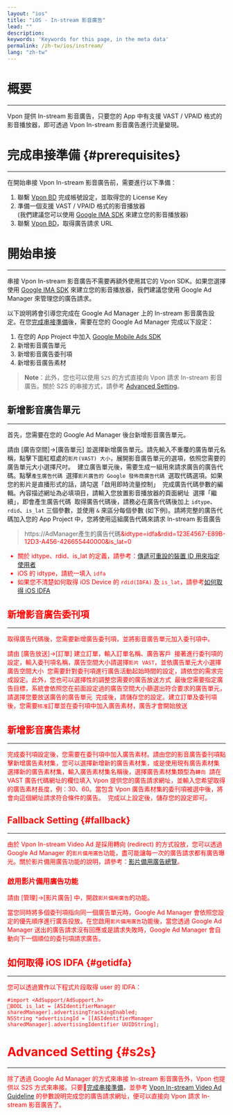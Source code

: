 ```yaml
---
layout: "ios"
title: "iOS - In-stream 影音廣告"
lead: ""
description:
keywords: 'Keywords for this page, in the meta data'
permalink: /zh-tw/ios/instream/
lang: "zh-tw"
---
```

# 概要
---
Vpon 提供 In-stream 影音廣告，只要您的 App 中有支援 VAST / VPAID 格式的影音播放器，即可透過 Vpon In-stream 影音廣告進行流量變現。

# 完成串接準備 {#prerequisites}
---
在開始串接 Vpon In-stream 影音廣告前，需要進行以下準備：

1. 聯繫 [Vpon BD] 完成帳號設定，並取得您的 License Key
2. 準備一個支援 VAST / VPAID 格式的影音播放器 <br>
   (我們建議您可以使用 [Google IMA SDK] 來建立您的影音播放器)
3. 聯繫 [Vpon BD]，取得廣告請求 URL

# 開始串接
---
串接 Vpon In-stream 影音廣告不需要再額外使用其它的 Vpon SDK。如果您選擇使用 [Google IMA SDK] 來建立您的影音播放器，我們建議您使用 Google Ad Manager 來管理您的廣告請求。

以下說明將會引導您完成在 Google Ad Manager 上的 In-stream 影音廣告設定。在您[完成串接準備]後，需要在您的 Google Ad Manager 完成以下設定：

1. 在您的 App Project 中加入 [Google Mobile Ads SDK]
2. 新增影音廣告單元
3. 新增影音廣告委刊項
4. 新增影音廣告素材

> **Note**：此外，您也可以使用 `S2S` 的方式直接向 Vpon 請求 In-stream 影音廣告。關於 S2S 的串接方式，請參考 [Advanced Setting]。

## 新增影音廣告單元
---
首先，您需要在您的 Google Ad Manager 後台新增影音廣告單元。

請由 [廣告空間]→[廣告單元] 並選擇新增廣告單元。請先輸入不重覆的廣告單元名稱，點擊下圖紅框處的`影片(VAST) 大小`，展開影音廣告單元的選項，依照您需要的廣告單元大小選擇尺吋。
<img src="{{site.imgurl}}/instream_01.png" alt="" class="width-600"/>
建立廣告單元後，需要生成一組用來請求廣告的廣告代碼。點擊`產生廣告代碼`
<img src="{{site.imgurl}}/instream_02.png" alt="" class="width-600"/>
選擇`影片廣告的 Google 發佈商廣告代碼`
<img src="{{site.imgurl}}/instream_03.png" alt="" class="width-600"/>
選取代碼選項。如果您的影片是直播形式的話，請勾選「啟用即時流量控制」
<img src="{{site.imgurl}}/instream_04.png" alt="" class="width-600"/>
完成廣告代碼參數的編輯。內容描述網址為必填項目，請輸入您放置影音播放器的頁面網址
<img src="{{site.imgurl}}/instream_05.png" alt="" class="width-600"/>
選擇「繼續」，即會產生廣告代碼
<img src="{{site.imgurl}}/instream_06.png" alt="" class="width-600"/>
取得廣告代碼後，請務必在廣告代碼後加上 `idtype`、`rdid`、`is_lat` 三個參數，並使用 `&` 來區分每個參數 (如下例)。請將完整的廣告代碼加入您的 App Project 中，您將使用這組廣告代碼來請求 In-stream 影音廣告

> https://AdManager產生的廣告代碼<font color="red">&idtype=idfa&rdid=123E4567-E89B-12D3-A456-426655440000&is_lat=0

* 關於 idtype、rdid、is_lat 的定義，請參考：[傳遞可重設的裝置 ID 用來指定使用者]
* iOS 的 idtype，請統一填入 `idfa`
* 如果您不清楚如何取得 iOS Device 的 `rdid(IDFA)` 及 `is_lat`，請參考[如何取得 iOS IDFA]

## 新增影音廣告委刊項
---
取得廣告代碼後，您需要新增廣告委刊項，並將影音廣告單元加入委刊項中。

請由 [廣告放送]→[訂單] 建立訂單，輸入訂單名稱、廣告客戶
<img src="{{site.imgurl}}/instream_07.png" alt="" class="width-600"/>
接著進行委刊項的設定，輸入委刊項名稱，廣告空間大小請選擇`影片 VAST`，並依廣告單元大小選擇廣告空間大小
<img src="{{site.imgurl}}/instream_08.png" alt="" class="width-600"/>
您需要針對委刊項進行廣告活動起始時間的設定，請依您的需求完成設定。此外，您也可以選擇性的調整您需要的廣告放送方式
<img src="{{site.imgurl}}/instream_09.png" alt="" class="width-600"/>
最後您需要指定廣告目標，系統會依照您在前面設定過的廣告空間大小篩選出符合要求的廣告單元，請選擇您要放送廣告的廣告單元
<img src="{{site.imgurl}}/instream_10.png" alt="" class="width-600"/>
完成後，請儲存您的設定。建立訂單及委刊項後，您需要`核准`訂單並在委刊項中加入廣告素材，廣告才會開始放送
<img src="{{site.imgurl}}/instream_11.png" alt="" class="width-600"/>

## 新增影音廣告素材
---
完成委刊項設定後，您需要在委刊項中加入廣告素材。請由您的影音廣告委刊項點擊新增廣告素材集，您可以選擇新增新的廣告素材集，或是使用現有廣告素材集
<img src="{{site.imgurl}}/instream_12.png" alt="" class="width-600"/>
選擇新的廣告素材集，輸入廣告素材集名稱後，選擇廣告素材集類型為`轉向`
<img src="{{site.imgurl}}/instream_13.png" alt="" class="width-600"/>
請在 VAST 廣告代碼網址的欄位填入 Vpon 提供您的廣告請求網址，並輸入您希望取得的廣告素材長度，例：30、60。當包含 Vpon 廣告素材集的委刊項被選中後，將會向這個網址請求符合條件的廣告。
<img src="{{site.imgurl}}/instream_14.png" alt="" class="width-600"/>
完成以上設定後，儲存您的設定即可。

## Fallback Setting {#fallback}
---
由於 Vpon In-stream Video Ad 是採用轉向 (redirect) 的方式投放，您可以透過 Google Ad Manager 的`影片備用廣告`功能，盡可能讓每一次的廣告請求都有廣告曝光。關於影片備用廣告功能的說明，請參考：[影片備用廣告總覽]。

### 啟用影片備用廣告功能
請由 [管理]→[影片廣告] 中，開啟`影片備用廣告`的功能。
<img src="{{site.imgurl}}/instream_fallback_01.png" alt="" class="width-600"/>

當您同時將多個委刊項指向同一個廣告單元時，Google Ad Manager 會依照您設定的優先順序進行廣告投放。在您啟用`影片備用廣告`功能後，當您透過 Google Ad Manager 送出的廣告請求沒有回應或是請求失敗時，Google Ad Manager 會自動向下一個順位的委刊項請求廣告。


## 如何取得 iOS IDFA {#getidfa}
---
您可以透過實作以下程式片段取得 user 的 IDFA：

```objc
#import <AdSupport/AdSupport.h>
BOOL is_lat = [ASIdentifierManager sharedManager].advertisingTrackingEnabled;
NSString *advertisingId = [[ASIdentifierManager sharedManager].advertisingIdentifier UUIDString];
```

# Advanced Setting {#s2s}
---
除了透過 Google Ad Manager 的方式來串接 In-stream 影音廣告外，Vpon 也提供以 S2S 方式來串接。只要[完成串接準備]，並參考 [Vpon In-stream Video Ad Guideline] 的參數說明完成您的廣告請求網址，便可以直接向 Vpon 請求 In-stream 影音廣告了。



[Vpon BD]: mailto:bd@vpon.com
[Google IMA SDK]: https://developers.google.com/interactive-media-ads/docs/sdks/ios/
[Google Mobile Ads SDK]: https://developers.google.com/mobile-ads-sdk/docs/dfp/ios/sdk
[完成串接準備]: {{site.baseurl}}/zh-tw/ios/instream/#prerequisites
[Advanced Setting]: {{site.baseurl}}/zh-tw/ios/instream/#s2s
[Vpon In-stream Video Ad Guideline]: {{site.dnldurl}}/Vpon_In_stream_Video_Ad_Guideline.pdf
[傳遞可重設的裝置 ID 用來指定使用者]: https://support.google.com/admanager/answer/6238701
[如何取得 iOS IDFA]: {{site.baseurl}}/zh-tw/ios/instream/#getidfa
[影片備用廣告總覽]: https://support.google.com/admanager/answer/3007370?hl=zh-Hant
